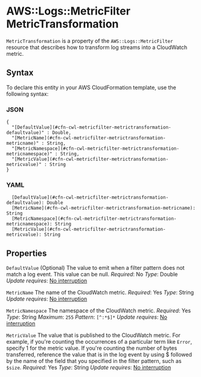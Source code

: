 # AWS::Logs::MetricFilter MetricTransformation<a name="aws-properties-logs-metricfilter-metrictransformation"></a>

 `MetricTransformation` is a property of the `AWS::Logs::MetricFilter` resource that describes how to transform log streams into a CloudWatch metric\.

## Syntax<a name="aws-properties-logs-metricfilter-metrictransformation-syntax"></a>

To declare this entity in your AWS CloudFormation template, use the following syntax:

### JSON<a name="aws-properties-logs-metricfilter-metrictransformation-syntax.json"></a>

```
{
  "[DefaultValue](#cfn-cwl-metricfilter-metrictransformation-defaultvalue)" : Double,
  "[MetricName](#cfn-cwl-metricfilter-metrictransformation-metricname)" : String,
  "[MetricNamespace](#cfn-cwl-metricfilter-metrictransformation-metricnamespace)" : String,
  "[MetricValue](#cfn-cwl-metricfilter-metrictransformation-metricvalue)" : String
}
```

### YAML<a name="aws-properties-logs-metricfilter-metrictransformation-syntax.yaml"></a>

```
  [DefaultValue](#cfn-cwl-metricfilter-metrictransformation-defaultvalue): Double
  [MetricName](#cfn-cwl-metricfilter-metrictransformation-metricname): String
  [MetricNamespace](#cfn-cwl-metricfilter-metrictransformation-metricnamespace): String
  [MetricValue](#cfn-cwl-metricfilter-metrictransformation-metricvalue): String
```

## Properties<a name="aws-properties-logs-metricfilter-metrictransformation-properties"></a>

`DefaultValue`  <a name="cfn-cwl-metricfilter-metrictransformation-defaultvalue"></a>
\(Optional\) The value to emit when a filter pattern does not match a log event\. This value can be null\.
*Required*: No
*Type*: Double
*Update requires*: [No interruption](https://docs.aws.amazon.com/AWSCloudFormation/latest/UserGuide/using-cfn-updating-stacks-update-behaviors.html#update-no-interrupt)

`MetricName`  <a name="cfn-cwl-metricfilter-metrictransformation-metricname"></a>
The name of the CloudWatch metric\.
*Required*: Yes
*Type*: String
*Update requires*: [No interruption](https://docs.aws.amazon.com/AWSCloudFormation/latest/UserGuide/using-cfn-updating-stacks-update-behaviors.html#update-no-interrupt)

`MetricNamespace`  <a name="cfn-cwl-metricfilter-metrictransformation-metricnamespace"></a>
The namespace of the CloudWatch metric\.
*Required*: Yes
*Type*: String
*Maximum*: `255`
*Pattern*: `[^:*$]*`
*Update requires*: [No interruption](https://docs.aws.amazon.com/AWSCloudFormation/latest/UserGuide/using-cfn-updating-stacks-update-behaviors.html#update-no-interrupt)

`MetricValue`  <a name="cfn-cwl-metricfilter-metrictransformation-metricvalue"></a>
The value that is published to the CloudWatch metric\. For example, if you're counting the occurrences of a particular term like `Error`, specify 1 for the metric value\. If you're counting the number of bytes transferred, reference the value that is in the log event by using $ followed by the name of the field that you specified in the filter pattern, such as `$size`\.
*Required*: Yes
*Type*: String
*Update requires*: [No interruption](https://docs.aws.amazon.com/AWSCloudFormation/latest/UserGuide/using-cfn-updating-stacks-update-behaviors.html#update-no-interrupt)
